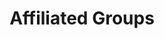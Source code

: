 ---
title: Affiliated Groups
en:
  sections:
    - type: secondary_header
      baseUrl: /about
      nav_items:
        - label: Who We Are
          link: /who-are-we
        - label: Our Team
          link: /team
        - label: Join Our Team
          link: /join-our-team
        - label: Affiliated Groups
          link: /affiliated-groups
        - label: Contact Us
          link: /contact-us
    - type: page_title
      title: Affiliated Groups
    - type: content_section
      content: Want to get involved with other clubs? Want to join a team? You've come to the right place to learn more about other clubs and teams affiliated with the ESS!
    - type: flat_cards_section
      title: Sub Associations
      cards:
        - title: Canadian Society for Civil Engineers (CSCE)
          link: https://csce.essaeg.ca
          image: images/clubs-and-teams/csce-uo.png
          description: >-
            CSCE uOttawa Student Chapter provides Civil Engineering Students with a link to the main chapter. For more information visit https://csce.essaeg.ca
  
        - title: Chemical Engineering Students’ Society (ChESS)
          link: https://chessuo.weebly.com
          image: images/clubs-and-teams/ChESS-uo.jpeg
          description: >-
            uOttawa ChESS ensures that Chemical Engineering and Biotechnology Students are represented within the ESS and the Faculty. For more information visit https://chessuo.weebly.com
  
        - title: Mechanical Engineering Students’ Society (MESS)
          link: https://www.mess-segm.ca/home
          image: images/clubs-and-teams/mess-uo.png
          description: >-
            MESS organizes many events throughout the year geared towards Mechanical Engineering Students. For more information visit https://www.mess-segm.ca/home
  
        - title: Institute of Electrical and Electronics Engineers (IEEE)
          link: https://ieeeuottawa.ca/
          image: images/clubs-and-teams/ieeeuottawa.png
          description: >-
            uOttawa IEEE provides services primarily geared towards electrical, software, and computer engineering students to improve student experience. For more information visit https://ieeeuottawa.ca
  
        - title: Women in Science and Engineering (WISE)
          link: https://uottawawise.wordpress.com 
          image: images/clubs-and-teams/wise-uo.png
          description: >-
            uOttawa WISE organizes events and provides services geared towards women enrolled in science and engineering programs. For more information visit https://uottawawise.wordpress.com
            
    - type: flat_cards_section
      title: Clubs and Teams
      cards:
        - title: SAE Aerospace
          link: http://www.aerouottawa.com
          image: images/clubs-and-teams/aero-uottawa.jpeg
          description: >-
            The SAE Aerospace team works to build a 10-ft RC aircraft with the goal of developing a fundamental understanding of flight. For more information click here http://www.aerouottawa.com
  
        - title: Great Northern Concrete Toboggan Race (GNCTR)
          link: https://facebook.com/uottawatbogg/
          image: images/clubs-and-teams/gnctr.jpeg
          description: >-
            GNCTR is the largest and oldest engineering competition in Canada. The goal is to build and race a toboggan with a running surface made entirely of concrete. For more information click here https://facebook.com/uottawatbogg/
  
        - title: uO Rocketry
          link: https://uorocketry.ca
          image: images/clubs-and-teams/uorocketry.png
          description: >-
            The uORocketry team’s goal is to design an experimental sounding rocket up to 10,000ft. For more information click here https://uorocketry.ca
            
        - title: Baja SAE
          link: https://bajauottawa.com
          image: images/clubs-and-teams/baja-sae.jpeg
          description: >-
            The Baja SAE team must design and construct an off-road vehicle that can operate and maneuver efficiently and reliably through any terrain. For more information click here https://bajauottawa.com
  
        - title: Engineers Without Borders (EWB)
          link: https://ottawau.ewb.ca/en/
          image: images/clubs-and-teams/ewb-uottawa.png
          description: >-
            Engineers Without Borders (EWB) Canada works to support developing communities around the world. For more information click here https://ottawau.ewb.ca/en/
  
        - title: The Canadian National Concrete Canoe Competition (CNCCC)
          link: https://www.facebook.com/uoconcretecanoe
          image: images/clubs-and-teams/canoe-team.png
          description: >-
            The Canadian National Concrete Canoe Competition (CNCCC) is a 25-year-old civil engineering competition that challenges universities across the nation in an endeavour to build the best canoe out of concrete. For more information click here https://www.facebook.com/uoconcretecanoe

fr:
  sections:
    - type: secondary_header
      baseUrl: /about
      nav_items:
        - label: Qui sommes-nous
          link: /who-are-we
        - label: Notre équipe
          link: /team
        - label: Joignez notre équipe
          link: /join-our-team
        - label: Groupes affiliés
          link: /affiliated-groups
        - label: Contactez-nous
          link: /contact-us
    - type: page_title
      title: Groupes Affiliées
    - type: content_section
      content: Vous voulez vous impliquer dans d'autres clubs ? Vous voulez rejoindre une équipe ? Cliquez ici pour en savoir plus sur les autres clubs et équipes affiliés à l'AÉG !
    - type: flat_cards_section
      title: Sous-Associations
      cards:
        - title: Société canadienne des ingénieurs civils (SCGC)
          link: https://csce.essaeg.ca
          image: images/clubs-and-teams/csce-uo.png
          description: >-
            Le chapitre étudiant de la SCGC à Ottawa offre aux étudiants en génie civil un lien avec le chapitre principal. Pour plus d'information, visitez https://csce.essaeg.ca
  
        - title: Société des étudiants en génie chimique (ChESS)
          link: https://chessuo.weebly.com
          image: images/clubs-and-teams/ChESS-uo.jpeg
          description: >-
            Le chapitre ChESS de l'Université d'Ottawa veille à ce que les étudiants en génie chimique et en biotechnologie soient représentés au sein de l'ESS et de la Faculté. Pour plus d'information, visitez https://chessuo.weebly.com
  
        - title: Société des étudiants en génie mécanique (SÉGM)
          link: https://www.mess-segm.ca/home
          image: images/clubs-and-teams/mess-uo.png
          description: >-
            La SÉGM organise de nombreux événements tout au long de l'année à l'intention des étudiants en génie mécanique. Pour plus d'informations, visitez https://www.mess-segm.ca/home
  
        - title: Institut des ingénieurs électriciens et électroniques (IEEE)
          link: https://ieeeuottawa.ca/
          image: images/clubs-and-teams/ieeeuottawa.png
          description: >-
            L'IEEE de l'Université d'Ottawa offre des services principalement destinés aux étudiants en génie électrique, logiciel et informatique afin d'améliorer l'expérience des étudiants. Pour plus d'information, visitez https://ieeeuottawa.ca
  
        - title: Femmes en sciences et en génie (WISE)
          link: https://uottawawise.wordpress.com 
          image: images/clubs-and-teams/wise-uo.png
          description: >-
            Le programme WISE de l'Université d'Ottawa organise des événements et fournit des services destinés aux femmes inscrites à des programmes de sciences et de génie. Pour plus d'informations, visitez https://uottawawise.wordpress.com
            
    - type: flat_cards_section
      title: Clubs et Équipes
      cards:
        - title: SAE Aerospace
          link: http://www.aerouottawa.com
          image: images/clubs-and-teams/aero-uottawa.jpeg
          description: >-
            L'équipe SAE Aerospace travaille à la construction d'un avion RC de 10 pieds dans le but de développer une compréhension fondamentale du vol. Pour plus d'informations, cliquez ici http://www.aerouottawa.com
  
        - title: Grande course de toboggan en béton du Nord (GNCTR)
          link: https://facebook.com/uottawatbogg/
          image: images/clubs-and-teams/gnctr.jpeg
          description: >-
            La GNCTR est la plus grande et la plus ancienne compétition d'ingénierie au Canada. L'objectif est de construire et de faire courir un toboggan dont la surface de roulement est entièrement en béton. Pour plus d'informations, cliquez ici https://facebook.com/uottawatbogg/
  
        - title: uO Rocketry
          link: https://uorocketry.ca
          image: images/clubs-and-teams/uorocketry.png
          description: >-
            L'objectif de l'équipe de fuséologie de l'Université de l'Ontario est de concevoir une fusée-sonde expérimentale pouvant atteindre 10 000 pieds. Pour plus d'informations, cliquez ici https://uorocketry.ca
            
        - title: Baja SAE
          link: https://bajauottawa.com
          image: images/clubs-and-teams/baja-sae.jpeg
          description: >-
            L'équipe Baja SAE doit concevoir et construire un véhicule tout-terrain capable de fonctionner et de manœuvrer de manière efficace et fiable sur n'importe quel terrain. Pour plus d'informations, cliquez ici https://bajauottawa.com
  
        - title: Ingénieurs sans frontiers (ISF)
          link: https://ottawau.ewb.ca/en/
          image: images/clubs-and-teams/ewb-uottawa.png
          description: >-
            Ingénieurs sans frontières (ISF) Canada travaille à soutenir les communautés en développement dans le monde entier. Pour plus d'informations, cliquez ici https://ottawau.ewb.ca/en/
  
        - title: La compétition nationale canadienne de canoë en béton (CNCCB)
          link: https://www.facebook.com/uoconcretecanoe
          image: images/clubs-and-teams/canoe-team.png
          description: >-
            La compétition nationale canadienne de canoë en béton (CNCCB) est une compétition de génie civil qui a lieu depuis 25 ans et qui met au défi les universités du pays dans le but de construire le meilleur canoë en béton. Pour plus d'informations, cliquez ici https://www.facebook.com/uoconcretecanoe
template: advanced
---